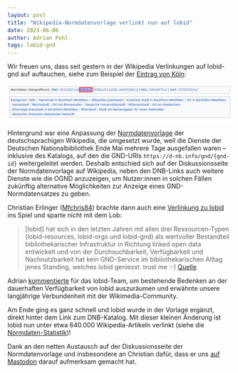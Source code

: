 ```yaml
---
layout: post
title: "Wikipedia-Normdatenvorlage verlinkt nun auf lobid"
date: 2023-06-06
author: Adrian Pohl
tags: lobid-gnd
---
```


Wir freuen uns, dass seit gestern in der Wikipedia Verlinkungen auf lobid-gnd auf auftauchen, siehe zum Beispiel der [Eintrag von Köln](https://de.wikipedia.org/wiki/K%C3%B6ln):

![Normdaten-Box aus dem deutschsprachigen Wikipedia Eintrag zu Köln](/images/lobid-link-bsp.png)

Hintergrund war eine Anpassung der [Normdatenvorlage](https://de.wikipedia.org/wiki/Vorlage:Normdaten) der deutschsprachigen Wikipedia, die umgesetzt wurde, weil die Dienste der Deutschen Nationalbibliothek Ende Mai mehrere Tage ausgefallen waren  – inklusive des Katalogs, auf den die GND-URIs `https://d-nb.info/gnd/{gnd-id}` weitergeleitet werden. Deshalb entschied sich auf der Diskussionsseite der Normdatenvorlage auf Wikipedia, neben den DNB-Links auch weitere Dienste wie die OGND anzuzeigen, um Nutzer:innen in solchen Fällen zukünftig alternative Möglichkeiten zur Anzeige eines GND-Normdatensatzes zu geben.

Christian Erlinger ([Mfchris84](https://de.wikipedia.org/wiki/Benutzer:Mfchris84)) brachte dann auch eine [Verlinkung zu lobid](https://de.wikipedia.org/wiki/Vorlage_Diskussion:Normdaten#lobid) ins Spiel und sparte nicht mit dem Lob:

> \[lobid\] hat sich in den letzten Jahren mit allen drei Ressourcen-Typen (lobid-resources, lobid-orgs und lobid-gnd) als wertvoller Bestandteil bibliothekarischer Infrastruktur in Richtung linked open data entwickelt und von der Durchsuchbarkeit, Verfügbarkeit und Nachnutzbarkeit hat kein GND-Service im bibliothekarischen Alltag jenes Standing, welches lobid geniesst. trust me :-)
[Quelle](https://de.wikipedia.org/wiki/Vorlage_Diskussion:Normdaten#c-Mfchris84-20230602210200-Aschmidt-20230602205500)

Adrian [kommentierte](https://de.wikipedia.org/wiki/Vorlage_Diskussion:Normdaten#c-Acka47-20230605084500-Mfchris84-20230602214700) für das lobid-Team, um bestehende Bedenken an der dauerhaften Verfügbarkeit von lobid auszuräumen und erwähnte unsere langjährige Verbundenheit mit der Wikimedia-Community. 

Am Ende ging es ganz schnell und lobid wurde in der Vorlage ergänzt, direkt hinter dem Link zum DNB-Katalog. Mit dieser kleinen Änderung ist lobid nun unter etwa 640.000 Wikipedia-Artikeln verlinkt (siehe die [Normdaten-Statistik](https://de.wikipedia.org/wiki/Wikipedia:Normdaten#Statistik))!

Dank an den netten Austausch auf der Diskussionsseite der Normdatenvorlage und insbesondere an Christian dafür, dass er uns [auf Mastodon](https://openbiblio.social/@librerli/110476810002463297) darauf aufmerksam gemacht hat.